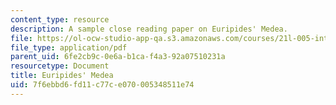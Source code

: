 ```yaml
---
content_type: resource
description: A sample close reading paper on Euripides' Medea.
file: https://ol-ocw-studio-app-qa.s3.amazonaws.com/courses/21l-005-introduction-to-drama-fall-2016/7f6ebbd6fd11c77ce070005348511e74_MIT21L_005F16_Medea.pdf
file_type: application/pdf
parent_uid: 6fe2cb9c-0e6a-b1ca-f4a3-92a07510231a
resourcetype: Document
title: Euripides' Medea
uid: 7f6ebbd6-fd11-c77c-e070-005348511e74
---
```

